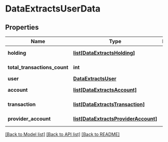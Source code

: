 # DataExtractsUserData


## Properties
Name | Type | Description | Notes
------------ | ------------- | ------------- | -------------
**holding** | [**list[DataExtractsHolding]**](DataExtractsHolding.md) |  | [optional] [readonly] 
**total_transactions_count** | **int** |  | [optional] [readonly] 
**user** | [**DataExtractsUser**](DataExtractsUser.md) |  | [optional] 
**account** | [**list[DataExtractsAccount]**](DataExtractsAccount.md) |  | [optional] [readonly] 
**transaction** | [**list[DataExtractsTransaction]**](DataExtractsTransaction.md) |  | [optional] [readonly] 
**provider_account** | [**list[DataExtractsProviderAccount]**](DataExtractsProviderAccount.md) |  | [optional] [readonly] 

[[Back to Model list]](../README.md#documentation-for-models) [[Back to API list]](../README.md#documentation-for-api-endpoints) [[Back to README]](../README.md)


